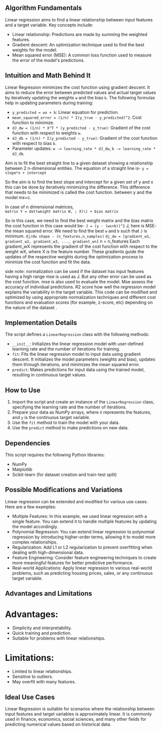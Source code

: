 ## Algorithm Fundamentals

Linear regression aims to find a linear relationship between input features and a target variable. Key concepts include:
- Linear relationship: Predictions are made by summing the weighted features.
- Gradient descent: An optimization technique used to find the best weights for the model.
- Mean squared error (MSE): A common loss function used to measure the error of the model's predictions.

## Intuition and Math Behind It

Linear Regression minimizes the cost function using gradient descent. It aims to reduce the error between predicted values and actual target values by iteratively updating the weights `w` and the bias `b`. The following formulas help in updating parameters during training:

- `y_predicted = wx + b`: Linear equation for prediction.
- `mean_squared_error = (1/n) * Σ(y_true - y_predicted)^2`: Cost function to minimize.
- `dJ_dw = (1/n) * X^T * (y_predicted - y_true)`: Gradient of the cost function with respect to weights `w`.
- `dJ_db = (1/n) * Σ(y_predicted - y_true)`: Gradient of the cost function with respect to bias `b`.
- Parameter updates: `w -= learning_rate * dJ_dw`, `b -= learning_rate * dJ_db`.

Aim is to fit the best straight line to a given dataset showing a relationship between 2 n-dimensional entities. 
The equation of a straight line is-
`y = slope*x + intercept`

So the aim is to find the best slope and intercept for a given set of y and x this can be done by iteratively minimizing the difference. This difference that needs to be minimized is called the cost function. between y and the model mx+c.

In case of n dimensional matrices,  
`matrix Y = dot(weight matrix W, ; X)\) + bias matrix`

So in this case, we need to find the best weight matrix and the bias matrix the cost function in this case would be-
`J = (y - (wx+b))^2`
J, here is MSE- the mean squared error.
We need to find the best `w` and `b` such that `J` is minimum.
`dj/dw shape - (n_features,n_samples)`
`dj_dw = [gradient_w1, gradient_w2, gradient_w3, ..., gradient_wn]`
n = n_features
Each gradient_wX represents the gradient of the cost function with respect to the weight wX,
where X is the feature number. These gradients guide the updates of the respective weights
during the optimization process to minimize the cost function and fit the data.

side note: normalization can be used if the dataset has input features having a high range
mse is used as J. But any other error can be used as the cost function. 
mse is also used to evaluate the model. Mse assess the accuracy of individual predictions. 
R2 score how well the regression model explains the variability in the target variable.
This code can be modified and optimized by using appropriate normalization techniques and 
different cost functions and evaluation scores (for example, z-score, etc)
depending on the nature of the dataset . 

## Implementation Details

The script defines a `LinearRegression` class with the following methods:

- `__init__`: Initializes the linear regression model with user-defined learning rate and the number of iterations for training.
- `fit`: Fits the linear regression model to input data using gradient descent. It initializes the model parameters (weights and bias), updates them through iterations, and minimizes the mean squared error.
- `predict`: Makes predictions for input data using the trained model, resulting in continuous target values.

## How to Use

1. Import the script and create an instance of the `LinearRegression` class, specifying the learning rate and the number of iterations.
2. Prepare your data as NumPy arrays, where `X` represents the features, and `y` is the continuous target variable.
3. Use the `fit` method to train the model with your data.
4. Use the `predict` method to make predictions on new data.

## Dependencies

This script requires the following Python libraries:

- NumPy
- Matplotlib
- Scikit-learn (for dataset creation and train-test split)

## Possible Modifications and Variations

Linear regression can be extended and modified for various use cases. Here are a few examples:

* Multiple Features: In this example, we used linear regression with a single feature. You can extend it to handle multiple features by updating the model accordingly.
* Polynomial Regression: You can extend linear regression to polynomial regression by introducing higher-order terms, allowing it to model more complex relationships.
* Regularization: Add L1 or L2 regularization to prevent overfitting when dealing with high-dimensional data.
* Feature Engineering: Consider feature engineering techniques to create more meaningful features for better predictive performance.
* Real-world Applications: Apply linear regression to various real-world problems, such as predicting housing prices, sales, or any continuous target variable.

## Advantages and Limitations

# Advantages:
* Simplicity and interpretability.
* Quick training and prediction.
* Suitable for problems with linear relationships.

# Limitations:
* Limited to linear relationships.
* Sensitive to outliers.
* May overfit with many features.

## Ideal Use Cases

Linear Regression is suitable for scenarios where the relationship between input features and target variables is approximately linear. It is commonly used in finance, economics, social sciences, and many other fields for predicting numerical values based on historical data.
